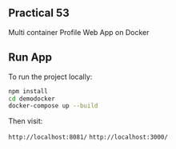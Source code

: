 ﻿## Practical 53

Multi container Profile Web App on Docker

## Run App

To run the project locally:

```bash
npm install
cd demodocker
docker-compose up --build
```

Then visit:

```http://localhost:8081/```
```http://localhost:3000/```
